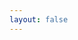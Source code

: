 ```yaml
---
layout: false
---
```


<script setup>
import { WordSearch } from '../../'
import '../../dist/style.css'
</script>

<WordSearch
  statement="Foo2s"
  background="https://t4.ftcdn.net/jpg/03/34/19/13/240_F_334191354_zW1Fj9HPbfJdBPEVe2d6mcuT1w2g8K5y.jpg"
  :words="['Datalogix']"
/>
